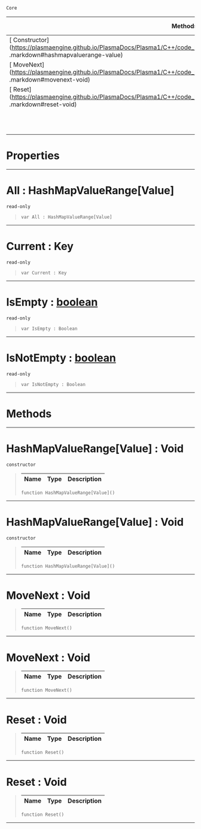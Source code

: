  `Core`

|Methods|Properties|Base Classes|Derived Classes|
|---|---|---|---|
|[ Constructor](https://plasmaengine.github.io/PlasmaDocs/Plasma1/C++/code_reference/lightning_base_types/hashmapvaluerange_value .markdown#hashmapvaluerange-value)|[ All](https://plasmaengine.github.io/PlasmaDocs/Plasma1/C++/code_reference/lightning_base_types/hashmapvaluerange_value .markdown#all-plasma-engine-document)| | |
|[ MoveNext](https://plasmaengine.github.io/PlasmaDocs/Plasma1/C++/code_reference/lightning_base_types/hashmapvaluerange_value .markdown#movenext-void)|[ Current](https://plasmaengine.github.io/PlasmaDocs/Plasma1/C++/code_reference/lightning_base_types/hashmapvaluerange_value .markdown#current-key)| | |
|[ Reset](https://plasmaengine.github.io/PlasmaDocs/Plasma1/C++/code_reference/lightning_base_types/hashmapvaluerange_value .markdown#reset-void)|[ IsEmpty](https://plasmaengine.github.io/PlasmaDocs/Plasma1/C++/code_reference/lightning_base_types/hashmapvaluerange_value .markdown#isempty-plasma-engine-docu)| | |
| |[ IsNotEmpty](https://plasmaengine.github.io/PlasmaDocs/Plasma1/C++/code_reference/lightning_base_types/hashmapvaluerange_value .markdown#isnotempty-plasma-engine-d)| | |


 #  Properties


---  
 #  All : HashMapValueRange[Value]

 `read-only`

> 
> ``` lang=cpp, name=Lightning
> var All : HashMapValueRange[Value]


---  
 #  Current : Key

 `read-only`

> 
> ``` lang=cpp, name=Lightning
> var Current : Key


---  
 #  IsEmpty : [boolean](https://plasmaengine.github.io/PlasmaDocs/Plasma1/C++/code_reference/lightning_base_types/boolean.markdown)

 `read-only`

> 
> ``` lang=cpp, name=Lightning
> var IsEmpty : Boolean


---  
 #  IsNotEmpty : [boolean](https://plasmaengine.github.io/PlasmaDocs/Plasma1/C++/code_reference/lightning_base_types/boolean.markdown)

 `read-only`

> 
> ``` lang=cpp, name=Lightning
> var IsNotEmpty : Boolean


---  
 #  Methods


---  
 #  HashMapValueRange[Value] : Void

 `constructor`

> 
> |Name|Type|Description|
> |---|---|---|
> ``` lang=cpp, name=Lightning
> function HashMapValueRange[Value]()
> ``` 


---  
 #  HashMapValueRange[Value] : Void

 `constructor`

> 
> |Name|Type|Description|
> |---|---|---|
> ``` lang=cpp, name=Lightning
> function HashMapValueRange[Value]()
> ``` 


---  
 #  MoveNext : Void

> 
> |Name|Type|Description|
> |---|---|---|
> ``` lang=cpp, name=Lightning
> function MoveNext()
> ``` 


---  
 #  MoveNext : Void

> 
> |Name|Type|Description|
> |---|---|---|
> ``` lang=cpp, name=Lightning
> function MoveNext()
> ``` 


---  
 #  Reset : Void

> 
> |Name|Type|Description|
> |---|---|---|
> ``` lang=cpp, name=Lightning
> function Reset()
> ``` 


---  
 #  Reset : Void

> 
> |Name|Type|Description|
> |---|---|---|
> ``` lang=cpp, name=Lightning
> function Reset()
> ``` 


---  
 

 